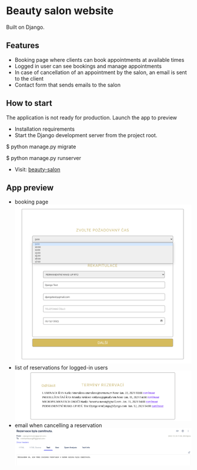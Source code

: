 # Beauty salon website
Built on Django.

## Features
- Booking page where clients can book appointments at available times
- Logged in user can see bookings and manage appointments
- In case of cancellation of an appointment by the salon, an email is sent to the client
- Contact form that sends emails to the salon


## How to start
The application is not ready for production.
Launch the app to preview
- Installation requirements
- Start the Django development server from the project root.

$ python manage.py migrate

$ python manage.py runserver
- Visit: [beauty-salon](127.0.0.1:8000/beauty-salon/) 


## App preview
- booking page
 ![](screenshots/reserve.png)
- list of reservations for logged-in users
 ![](screenshots/reservationslist.png)
- email when cancelling a reservation
 ![](screenshots/email.png)
